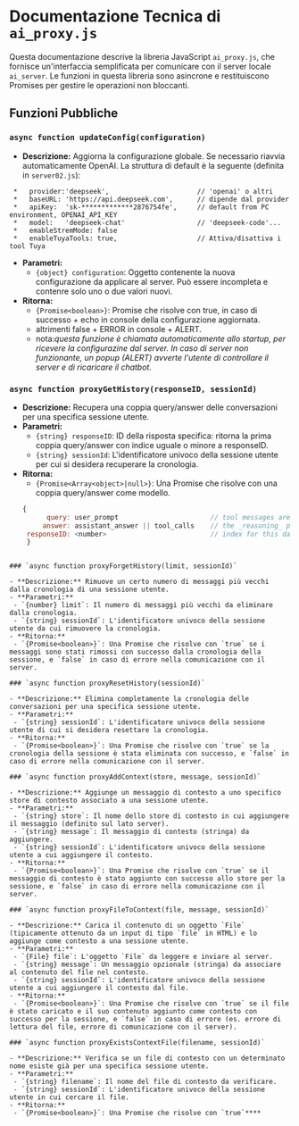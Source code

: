 # Documentazione Tecnica di `ai_proxy.js`

Questa documentazione descrive la libreria JavaScript `ai_proxy.js`, che fornisce un'interfaccia semplificata per comunicare con il server locale `ai_server`. Le funzioni in questa libreria sono asincrone e restituiscono Promises per gestire le operazioni non bloccanti.

## Funzioni Pubbliche

### `async function updateConfig(configuration)`

- **Descrizione:** Aggiorna la configurazione globale. Se necessario riavvia automaticamente OpenAI.
 La struttura di default è la seguente (definita in `server02.js`):
```
 *	 provider:'deepseek',                      // 'openai' o altri
 *   baseURL: 'https://api.deepseek.com',      // dipende dal provider
 *   apiKey:  'sk-*************2876754fe',     // default from PC environment, OPENAI_API_KEY 
 *   model:   'deepseek-chat'                  // 'deepseek-code'...
 *   emableStremMode: false
 *   enableTuyaTools: true,                    // Attiva/disattiva i tool Tuya
```
- **Parametri:**
  - `{object} configuration`: Oggetto contenente la nuova configurazione da applicare al server. Può essere incompleta e contenre solo uno o due valori nuovi.
- **Ritorna:**
  - `{Promise<boolean>}`: Promise che risolve con true, in caso di successo + echo in console della configurazione aggiornata.
  -  altrimenti false + ERROR in console + ALERT.
  -   nota:_questa funzione è chiamata automaticamente allo startup, per ricevere la configurazine dal server. In caso di server non funzionante, un popup (ALERT) avverte l'utente di controllare il server e di ricaricare il chatbot._ 

### `async function proxyGetHistory(responseID, sessionId)`

- **Descrizione:** Recupera una coppia query/answer delle conversazioni per una specifica sessione utente.
- **Parametri:**
  - `{string} responseID`: ID della risposta specifica: ritorna la prima coppia  query/answer con indice uguale o minore a responseID.
  - `{string} sessionId`: L'identificatore univoco della sessione utente per cui si desidera recuperare la cronologia.
- **Ritorna:**
  - `{Promise<Array<object>|null>}`: Una Promise che risolve con una coppia query/answer come modello.
  ```js
  {
        query: user_prompt                       // tool messages are skipped
       answer: assistant_answer || tool_calls    // the _reasoning_ part is NOT stored in history
   responseID: <number>                          // index for this data: può essere < di responseID in input.
   }
 ```

### `async function proxyForgetHistory(limit, sessionId)`

- **Descrizione:** Rimuove un certo numero di messaggi più vecchi dalla cronologia di una sessione utente.
- **Parametri:**
  - `{number} limit`: Il numero di messaggi più vecchi da eliminare dalla cronologia.
  - `{string} sessionId`: L'identificatore univoco della sessione utente da cui rimuovere la cronologia.
- **Ritorna:**
  - `{Promise<boolean>}`: Una Promise che risolve con `true` se i messaggi sono stati rimossi con successo dalla cronologia della sessione, e `false` in caso di errore nella comunicazione con il server.

### `async function proxyResetHistory(sessionId)`

- **Descrizione:** Elimina completamente la cronologia delle conversazioni per una specifica sessione utente.
- **Parametri:**
  - `{string} sessionId`: L'identificatore univoco della sessione utente di cui si desidera resettare la cronologia.
- **Ritorna:**
  - `{Promise<boolean>}`: Una Promise che risolve con `true` se la cronologia della sessione è stata eliminata con successo, e `false` in caso di errore nella comunicazione con il server.

### `async function proxyAddContext(store, message, sessionId)`

- **Descrizione:** Aggiunge un messaggio di contesto a uno specifico store di contesto associato a una sessione utente.
- **Parametri:**
  - `{string} store`: Il nome dello store di contesto in cui aggiungere il messaggio (definito sul lato server).
  - `{string} message`: Il messaggio di contesto (stringa) da aggiungere.
  - `{string} sessionId`: L'identificatore univoco della sessione utente a cui aggiungere il contesto.
- **Ritorna:**
  - `{Promise<boolean>}`: Una Promise che risolve con `true` se il messaggio di contesto è stato aggiunto con successo allo store per la sessione, e `false` in caso di errore nella comunicazione con il server.

### `async function proxyFileToContext(file, message, sessionId)`

- **Descrizione:** Carica il contenuto di un oggetto `File` (tipicamente ottenuto da un input di tipo `file` in HTML) e lo aggiunge come contesto a una sessione utente.
- **Parametri:**
  - `{File} file`: L'oggetto `File` da leggere e inviare al server.
  - `{string} message`: Un messaggio opzionale (stringa) da associare al contenuto del file nel contesto.
  - `{string} sessionId`: L'identificatore univoco della sessione utente a cui aggiungere il contesto dal file.
- **Ritorna:**
  - `{Promise<boolean>}`: Una Promise che risolve con `true` se il file è stato caricato e il suo contenuto aggiunto come contesto con successo per la sessione, e `false` in caso di errore (es. errore di lettura del file, errore di comunicazione con il server).

### `async function proxyExistsContextFile(filename, sessionId)`

- **Descrizione:** Verifica se un file di contesto con un determinato nome esiste già per una specifica sessione utente.
- **Parametri:**
  - `{string} filename`: Il nome del file di contesto da verificare.
  - `{string} sessionId`: L'identificatore univoco della sessione utente in cui cercare il file.
- **Ritorna:**
  - `{Promise<boolean>}`: Una Promise che risolve con `true`****
